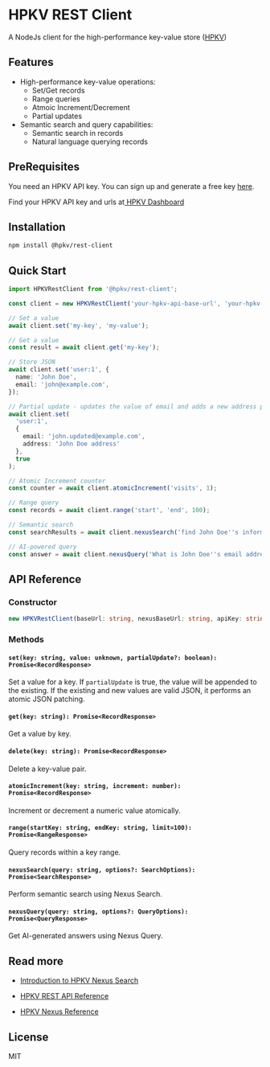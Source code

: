 # HPKV REST Client

A NodeJs client for the high-performance key-value store ([HPKV](https://hpkv.io))

## Features

- High-performance key-value operations:
    - Set/Get records
    - Range queries
    - Atmoic Increment/Decrement
    - Partial updates
- Semantic search and query capabilities:
  - Semantic search in records
  - Natural language querying records

## PreRequisites

You need an HPKV API key. You can sign up and generate a free key [here](https://hpkv.io/signup).

Find your HPKV API key and urls at[ HPKV Dashboard](https://hpkv.io/dashboard/api-keys)

## Installation

```bash
npm install @hpkv/rest-client
```

## Quick Start

```typescript
import HPKVRestClient from '@hpkv/rest-client';

const client = new HPKVRestClient('your-hpkv-api-base-url', 'your-hpkv-nexus-api-base-url', 'your-api-key');

// Set a value
await client.set('my-key', 'my-value');

// Get a value
const result = await client.get('my-key');

// Store JSON
await client.set('user:1', {
  name: 'John Doe',
  email: 'john@example.com',
});

// Partial update - updates the value of email and adds a new address property
await client.set(
  'user:1',
  {
    email: 'john.updated@example.com',
    address: 'John Doe address'
  },
  true
);

// Atomic Increment counter
const counter = await client.atomicIncrement('visits', 1);

// Range query 
const records = await client.range('start', 'end', 100);

// Semantic search
const searchResults = await client.nexusSearch('find John Doe''s information');

// AI-powered query
const answer = await client.nexusQuery('What is John Doe''s email address?');
```

## API Reference

### Constructor

```typescript
new HPKVRestClient(baseUrl: string, nexusBaseUrl: string, apiKey: string)
```

### Methods

#### `set(key: string, value: unknown, partialUpdate?: boolean): Promise<RecordResponse>`

Set a value for a key. If `partialUpdate` is true, the value will be appended to the existing. If the existing and new values are valid JSON, it performs an atomic JSON patching.

#### `get(key: string): Promise<RecordResponse>`

Get a value by key.

#### `delete(key: string): Promise<RecordResponse>`

Delete a key-value pair.

#### `atomicIncrement(key: string, increment: number): Promise<RecordResponse>`

Increment or decrement a numeric value atomically.

#### `range(startKey: string, endKey: string, limit=100): Promise<RangeResponse>`

Query records within a key range.

#### `nexusSearch(query: string, options?: SearchOptions): Promise<SearchResponse>`

Perform semantic search using Nexus Search.

#### `nexusQuery(query: string, options?: QueryOptions): Promise<QueryResponse>`

Get AI-generated answers using Nexus Query.

## Read more

- [Introduction to HPKV Nexus Search](https://hpkv.io/blog/2025/03/introducing-nexus-search)

- [HPKV REST API Reference](https://hpkv.io/docs/rest-api)

- [HPKV Nexus Reference](https://hpkv.io/docs/nexus-search)

## License

MIT
